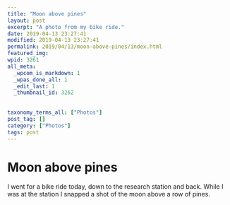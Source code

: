 ```yaml
---
title: "Moon above pines"
layout: post
excerpt: "A photo from my bike ride."
date: 2019-04-13 23:27:41
modified: 2019-04-13 23:27:41
permalink: 2019/04/13/moon-above-pines/index.html
featured_img: 
wpid: 3261
all_meta: 
  _wpcom_is_markdown: 1
  _wpas_done_all: 1
  _edit_last: 1
  _thumbnail_id: 3262
  
  
taxonomy_terms_all: ["Photos"]
post_tag: []
category: ["Photos"]
tags: post
---
```


# Moon above pines

I went for a bike ride today, down to the research station and back. While I was at the station I snapped a shot of the moon above a row of pines.